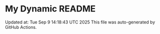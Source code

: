# My Dynamic README
Updated at: Tue Sep  9 14:18:43 UTC 2025
This file was auto-generated by GitHub Actions.
